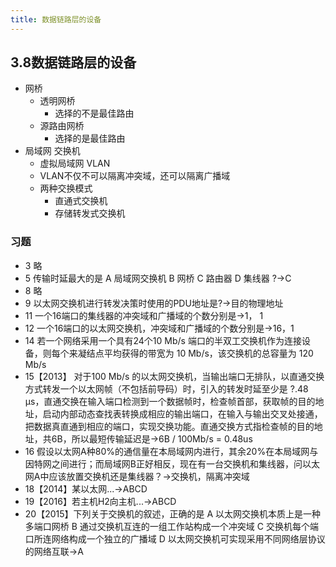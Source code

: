 ```yaml
---
title: 数据链路层的设备
---
```

## 3.8数据链路层的设备
- 网桥
    - 透明网桥
        - 选择的不是最佳路由
    - 源路由网桥
        - 选择的是最佳路由
- 局域网 交换机
    - 虚拟局域网 VLAN
    - VLAN不仅不可以隔离冲突域，还可以隔离广播域
    - 两种交换模式
        - 直通式交换机
        - 存储转发式交换机
### 习题
- 3 略
- 5 传输时延最大的是
A 局域网交换机
B 网桥
C 路由器
D 集线器 ?→C
- 8 略
- 9 以太网交换机进行转发决策时使用的PDU地址是?→目的物理地址
- 11 一个16端口的集线器的冲突域和广播域的个数分别是→1， 1
- 12 一个16端口的以太网交换机，冲突域和广播域的个数分别是→16，1
- 14 若一个网络采用一个具有24个10 Mb/s 端口的半双工交换机作为连接设备，则每个来凝结点平均获得的带宽为 10 Mb/s，该交换机的总容量为  120 Mb/s
- 15【2013】 对于100 Mb/s 的以太网交换机，当输出端口无排队，以直通交换方式转发一个以太网帧（不包括前导码）时，引入的转发时延至少是 ?.48 μs，直通交换在输入端口检测到一个数据帧时，检查帧首部，获取帧的目的地址，启动内部动态查找表转换成相应的输出端口，在输入与输出交叉处接通，把数据真直通到相应的端口，实现交换功能。直通交换方式指检查帧的目的地址，共6B，所以最短传输延迟是→6B / 100Mb/s = 0.48us
- 16 假设以太网A种80%的通信量在本局域网内进行，其余20%在本局域网与因特网之间进行；而局域网B正好相反，现在有一台交换机和集线器，问以太网A中应该放置交换机还是集线器？→交换机，隔离冲突域
- 18【2014】某以太网...→ABCD
- 19【2016】若主机H2向主机...→ABCD
- 20【2015】下列关于交换机的叙述，正确的是
A 以太网交换机本质上是一种多端口网桥
B 通过交换机互连的一组工作站构成一个冲突域
C 交换机每个端口所连网络构成一个独立的广播域
D 以太网交换机可实现采用不同网络层协议的网络互联→A
